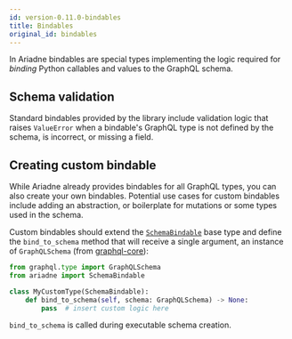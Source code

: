 ```yaml
---
id: version-0.11.0-bindables
title: Bindables
original_id: bindables
---
```



In Ariadne bindables are special types implementing the logic required for *binding* Python callables and values to the GraphQL schema.


## Schema validation

Standard bindables provided by the library include validation logic that raises `ValueError` when a bindable's GraphQL type is not defined by the schema, is incorrect, or missing a field.


## Creating custom bindable

While Ariadne already provides bindables for all GraphQL types, you can also create your own bindables. Potential use cases for custom bindables include adding an abstraction, or boilerplate for mutations or some types used in the schema.

Custom bindables should extend the [`SchemaBindable`](types-reference.md#schemabindable) base type and define the `bind_to_schema` method that will receive a single argument, an instance of `GraphQLSchema` (from [graphql-core](https://github.com/graphql-python/graphql-core)):

```python
from graphql.type import GraphQLSchema
from ariadne import SchemaBindable

class MyCustomType(SchemaBindable):
    def bind_to_schema(self, schema: GraphQLSchema) -> None:
        pass  # insert custom logic here
```

`bind_to_schema` is called during executable schema creation.
